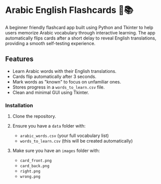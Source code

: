 # Arabic English Flashcards 🧠📚

A beginner friendly flashcard app built using Python and Tkinter to help users memorize Arabic vocabulary through interactive learning. The app automatically flips cards after a short delay to reveal English translations, providing a smooth self-testing experience.

## Features
- Learn Arabic words with their English translations.
- Cards flip automatically after 3 seconds.
- Mark words as "known" to focus on unfamiliar ones.
- Stores progress in a `words_to_learn.csv` file.
- Clean and minimal GUI using Tkinter.

### Installation
1. Clone the repository.

3. Ensure you have a `data` folder with:
    - `arabic_words.csv` (your full vocabulary list)
    - `words_to_learn.csv` (this will be created automatically)

4. Make sure you have an `images` folder with:
    - `card_front.png`
    - `card_back.png`
    - `right.png`
    - `wrong.png`
